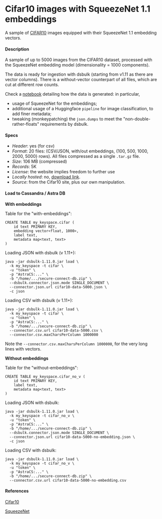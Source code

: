 # Cifar10 images with SqueezeNet 1.1 embeddings

A sample of [CIFAR10](https://www.cs.toronto.edu/~kriz/cifar.html) images equipped with their SqueezeNet 1.1 embedding vectors.

#### Description

A sample of up to 5000 images from the CIFAR10 dataset, processed
with the SqueezeNet embedding model (dimensionality = 1000 components).

The data is ready for ingestion with dsbulk (starting from v1.11 as there are
vector columns). There is a without-vector counterpart of all files, which are
cut at different row counts.

Check a [notebook](dataset_generation.ipynb) detailing how the data is generated: in particular,

- usage of SqueezeNet for the embeddings;
- additional usage of a Huggingface `pipeline` for image classification, to add finer metadata;
- tweaking (monkeypatching) the `json.dumps` to meet the "non-double-rather-floats" requirements by dsbulk.

#### Specs

- _Header_: yes (for csv)
- _Format_: 20 files: (CSV/JSON, with/out embeddings, {100, 500, 1000, 2000, 5000} rows). All files compressed as a single `.tar.gz` file.
- _Size_: 106 MB (compressed)
- _Records_: 5K
- _License_: the website implies freedom to further use
- _Locally hosted_: no, [download link](https://drive.google.com/uc?id=1rEbAwyr0_Ki7qTdhpUI6WE6z8F7tpX9M&export=download).
- _Source_: from the Cifar10 site, plus our own manipulation.

#### Load to Cassandra / Astra DB

**With embeddings**

Table for the "with-embeddings":

```
CREATE TABLE my_keyspace.cifar (
    id text PRIMARY KEY,
    embedding vector<float, 1000>,
    label text,
    metadata map<text, text>
)
```

Loading JSON with dsbulk (v 1.11+):

```
java -jar dsbulk-1.11.0.jar load \
  -k my_keyspace -t cifar \
  -u "token" \
  -p "AstraCS:..." \
  -b "/home/.../secure-connect-db.zip" \
  --dsbulk.connector.json.mode SINGLE_DOCUMENT \
  --connector.json.url cifar10-data-5000.json \
  -c json
```

Loading CSV with dsbulk (v 1.11+):

```
java -jar dsbulk-1.11.0.jar load \
  -k my_keyspace -t cifar \
  -u "token" \
  -p "AstraCS:..." \
  -b "/home/.../secure-connect-db.zip" \
  --connector.csv.url cifar10-data-5000.csv \
  --connector.csv.maxCharsPerColumn 1000000
```

Note the `--connector.csv.maxCharsPerColumn 1000000`, for the very long lines with vectors.

**Without embeddings**

Table for the "without-embeddings":

```
CREATE TABLE my_keyspace.cifar_no_v (
    id text PRIMARY KEY,
    label text,
    metadata map<text, text>
)
```

Loading JSON with dsbulk:

```
java -jar dsbulk-1.11.0.jar load \
  -k my_keyspace -t cifar_no_v \
  -u "token" \
  -p "AstraCS:..." \
  -b "/home/.../secure-connect-db.zip" \
  --dsbulk.connector.json.mode SINGLE_DOCUMENT \
  --connector.json.url cifar10-data-5000-no-embedding.json \
  -c json
```

Loading CSV with dsbulk:

```
java -jar dsbulk-1.11.0.jar load \
  -k my_keyspace -t cifar_no_v \
  -u "token" \
  -p "AstraCS:..." \
  -b "/home/.../secure-connect-db.zip" \
  --connector.csv.url cifar10-data-5000-no-embedding.csv
```

#### References

[Cifar10](https://www.cs.toronto.edu/~kriz/cifar.html)

[SqueezeNet](https://pytorch.org/vision/main/models/generated/torchvision.models.squeezenet1_1.html)
